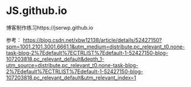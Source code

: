 # JS.github.io
博客制作练习https://jserwp.github.io

参考：
https://blog.csdn.net/xbw12138/article/details/52427150?spm=1001.2101.3001.6661.1&utm_medium=distribute.pc_relevant_t0.none-task-blog-2%7Edefault%7ECTRLIST%7Edefault-1-52427150-blog-107203818.pc_relevant_default&depth_1-utm_source=distribute.pc_relevant_t0.none-task-blog-2%7Edefault%7ECTRLIST%7Edefault-1-52427150-blog-107203818.pc_relevant_default&utm_relevant_index=1
